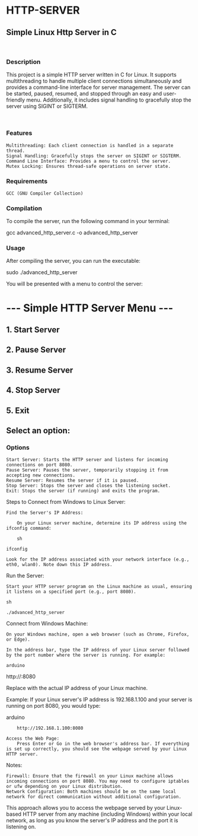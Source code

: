 # HTTP-SERVER
## Simple Linux Http Server in C
<br>

### Description

This project is a simple HTTP server written in C for Linux. It supports multithreading to handle multiple client connections simultaneously and provides a command-line interface for server management. 
The server can be started, paused, resumed, and stopped through an easy and user-friendly menu. Additionally, it includes signal handling to gracefully stop the server using SIGINT or SIGTERM.


<br>

### Features

    Multithreading: Each client connection is handled in a separate thread.
    Signal Handling: Gracefully stops the server on SIGINT or SIGTERM.
    Command Line Interface: Provides a menu to control the server.
    Mutex Locking: Ensures thread-safe operations on server state.

### Requirements

    GCC (GNU Compiler Collection) 
    

### Compilation

To compile the server, run the following command in your terminal:

gcc advanced_http_server.c -o advanced_http_server 

### Usage

After compiling the server, you can run the executable:

sudo ./advanced_http_server

You will be presented with a menu to control the server:


# --- Simple HTTP Server Menu ---
## 1. Start Server
## 2. Pause Server
## 3. Resume Server
## 4. Stop Server
## 5. Exit
## Select an option: 

### Options

    Start Server: Starts the HTTP server and listens for incoming connections on port 8080.
    Pause Server: Pauses the server, temporarily stopping it from accepting new connections.
    Resume Server: Resumes the server if it is paused.
    Stop Server: Stops the server and closes the listening socket.
    Exit: Stops the server (if running) and exits the program.











Steps to Connect from Windows to Linux Server:

    Find the Server's IP Address:

        On your Linux server machine, determine its IP address using the ifconfig command:

        sh

    ifconfig

    Look for the IP address associated with your network interface (e.g., eth0, wlan0). Note down this IP address.

Run the Server:

    Start your HTTP server program on the Linux machine as usual, ensuring it listens on a specified port (e.g., port 8080).

    sh

    ./advanced_http_server

Connect from Windows Machine:

    On your Windows machine, open a web browser (such as Chrome, Firefox, or Edge).

    In the address bar, type the IP address of your Linux server followed by the port number where the server is running. For example:

    arduino

http://<linux-server-ip>:8080

Replace <linux-server-ip> with the actual IP address of your Linux machine.

Example: If your Linux server's IP address is 192.168.1.100 and your server is running on port 8080, you would type:

arduino

        http://192.168.1.100:8080

    Access the Web Page:
        Press Enter or Go in the web browser's address bar. If everything is set up correctly, you should see the webpage served by your Linux HTTP server.

Notes:

    Firewall: Ensure that the firewall on your Linux machine allows incoming connections on port 8080. You may need to configure iptables or ufw depending on your Linux distribution.
    Network Configuration: Both machines should be on the same local network for direct communication without additional configuration.

This approach allows you to access the webpage served by your Linux-based HTTP server from any machine (including Windows) within your local network, as long as you know the server's IP address and the port it is listening on.
